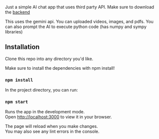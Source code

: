Just a simple AI chat app that uses third party API. Make sure to download the [backend](https://github.com/SimonHumber/gemini-clone-backend)

This uses the gemini api. You can uploaded videos, images, and pdfs. You can also prompt the AI to execute python code (has numpy and sympy libraries)

## Installation

Clone this repo into any directory you'd like.

Make sure to install the dependencies with npm install!

### `npm install`

In the project directory, you can run:

### `npm start`

Runs the app in the development mode.\
Open [http://localhost:3000](http://localhost:3000) to view it in your browser.

The page will reload when you make changes.\
You may also see any lint errors in the console.

